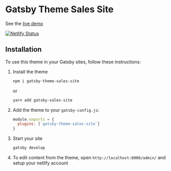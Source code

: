 # Gatsby Theme Sales Site

See the [live demo](https://gatsby-theme-sales-site.netlify.com/)

[![Netlify Status](https://api.netlify.com/api/v1/badges/92636c0c-5e5f-4ea6-b762-a3261beca3f9/deploy-status)](https://app.netlify.com/sites/gatsby-theme-sales-site/deploys)

## Installation

To use this theme in your Gatsby sites, follow these instructions:

1.  Install the theme
    ```sh
    npm i gatsby-theme-sales-site
    ```

    or

    ```sh
    yarn add gatsby-sales-site
    
2.  Add the theme to your `gatsby-config.js`:
    ```js
    module.exports = {
      plugins: [`gatsby-theme-sales-site`]
    }
    ```
    
3.  Start your site
    ```sh
    gatsby develop
    ```

4.  To edit content from the theme, open `http://localhost:8000/admin/` and setup your netlify account